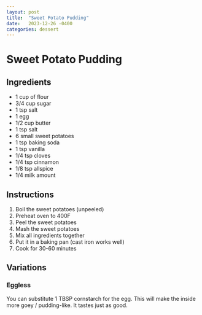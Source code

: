 ```yaml
---
layout: post
title:  "Sweet Potato Pudding"
date:   2023-12-26 -0400
categories: dessert
---
```


# Sweet Potato Pudding

## Ingredients
- 1 cup of flour
- 3/4 cup sugar
- 1 tsp salt
- 1 egg
- 1/2 cup butter
- 1 tsp salt
- 6 small sweet potatoes
- 1 tsp baking soda
- 1 tsp vanilla 
- 1/4 tsp cloves
- 1/4 tsp cinnamon
- 1/8 tsp allspice
- 1/4 milk amount

## Instructions

1. Boil the sweet potatoes (unpeeled)
2. Preheat oven to 400F
2. Peel the sweet potatoes 
3. Mash the sweet potatoes
4. Mix all ingredients together
5. Put it in a baking pan (cast iron works well)
6. Cook for 30-60 minutes

## Variations

### Eggless
You can substitute 1 TBSP cornstarch for the egg. This will make
the inside more goey / pudding-like. It tastes just as good.
